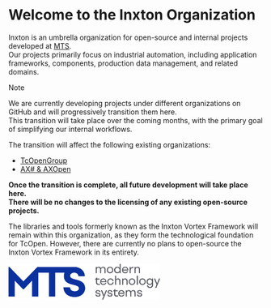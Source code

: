 

# Welcome to the Inxton Organization

Inxton is an umbrella organization for open-source and internal projects developed at [MTS](https://www.mts.sk/en/).  
Our projects primarily focus on industrial automation, including application frameworks, components, production data management, and related domains.

>[!NOTE]
> We are currently developing projects under different organizations on GitHub and will progressively transition them here.  
> This transition will take place over the coming months, with the primary goal of simplifying our internal workflows.

The transition will affect the following existing organizations:
- [TcOpenGroup](https://github.com/TcOpenGroup)  
- [AX# & AXOpen](https://github.com/ix-ax)  

**Once the transition is complete, all future development will take place here.  
There will be no changes to the licensing of any existing open-source projects.**

The libraries and tools formerly known as the Inxton Vortex Framework will remain within this organization, as they form the technological foundation for TcOpen.
However, there are currently no plans to open-source the Inxton Vortex Framework in its entirety.


<a href="https://www.mts.sk/en">
      <img src="https://github.com/ix-ax/.github/blob/main/profile/pics/mts_logo-header.svg" width="300"/>
</a>


